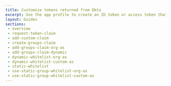 ```yaml
---
title: Customize tokens returned from Okta
excerpt: Use the app profile to create an ID token or access token that contains a groups claim
layout: Guides
sections:
 - overview
 - request-token-claim
 - add-custom-claim
 - create-groups-claim
 - add-groups-claim-org-as
 - add-groups-claim-dynamic
 - dynamic-whitelist-org-as
 - dynamic-whitelist-custom-as
 - static-whitelist
 - use-static-group-whitelist-org-as
 - use-static-group-whitelist-custom-as
---
```

